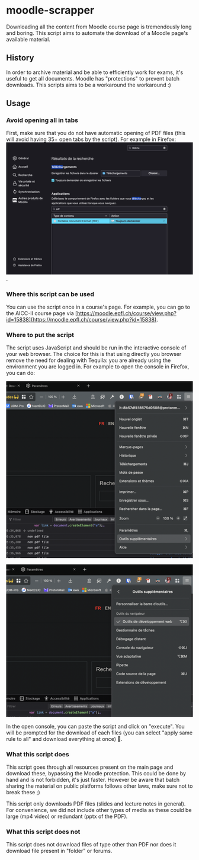# moodle-scrapper

Downloading all the content from Moodle course page is tremendously long and boring. This script aims to automate the download of a Moodle page's available material.

## History

In order to archive material and be able to efficiently work for exams, it's useful to get all documents. Moodle has "protections" to prevent batch downloads. This scripts aims to be a workaround the workaround :)

## Usage

### Avoid opening all in tabs

First, make sure that you do not have automatic opening of PDF files (this will avoid having 35+ open tabs by the script). For example in Firefox: ![change_pdf_download_settings](readme-assets/change_pdf_download_settings.png).

### Where this script can be used

You can use the script once in a course's page. For example, you can go to the AICC-II course page via [https://moodle.epfl.ch/course/view.php?id=15838](https://moodle.epfl.ch/course/view.php?id=15838).

### Where to put the script

The script uses JavaScript and should be run in the interactive console of your web browser. The choice for this is that using directly you browser remove the need for dealing with Tequila: you are already using the environment you are logged in. For example to open the console in Firefox, you can do:

![console_location_1](readme-assets/console_location_1.png)

![console_location_2](readme-assets/console_location_2.png)

In the open console, you can paste the script and click on "execute". You will be prompted for the download of each files (you can select "apply same rule to all" and download everything at once) 🥳.

### What this script does

This script goes through all resources present on the main page and download these, bypassing the Moodle protection. This could be done by hand and is not forbidden, it's just faster. However be aware that batch sharing the material on public platforms follows other laws, make sure not to break these ;)

This script only downloads PDF files (slides and lecture notes in general). For convenience, we did not include other types of media as these could be large (mp4 video) or redundant (pptx of the PDF).

### What this script does not

This script does not download files of type other than PDF nor does it download file present in "folder" or forums.
